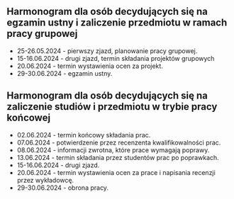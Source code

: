 ## Harmonogram dla osób decydujących się na egzamin ustny i zaliczenie przedmiotu w ramach pracy grupowej
* 25-26.05.2024 - pierwszy zjazd, planowanie pracy grupowej.
* 15-16.06.2024 - drugi zjazd, termin składania projektów grupowych
* 20.06.2024 - termin wystawienia ocen za projekt.
* 29-30.06.2024 - egzamin ustny.

## Harmonogram dla osób decydujących się na zaliczenie studiów i przedmiotu w trybie pracy końcowej
* 02.06.2024 - termin końcowy składania prac.
* 07.06.2024 - potwierdzenie przez recenzenta kwalifikowalności prac.
* 08.06.2024 - informacji zwrotna, które prace wymagają poprawy.
* 13.06.2024 - termin składania przez studentów prac po poprawkach.
* 15-16.06.2024 - drugi zjazd.
* 20.06.2024 - termin wystawienia ocen za prace i napisania recenzji przez wykładowcę.
* 29-30.06.2024 - obrona pracy.
